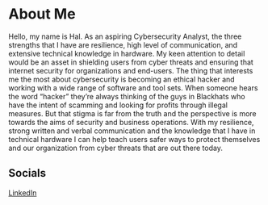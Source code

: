 # About Me 
  Hello, my name is Hal. As an aspiring Cybersecurity Analyst, the three strengths that I have are resilience, high level of communication, and extensive technical knowledge in hardware.  My keen attention to detail would be an asset in shielding users from cyber threats and ensuring that internet security for organizations and end-users.  The thing that interests me the most about cybersecurity is becoming an ethical hacker and working with a wide range of software and tool sets.  When someone hears the word “hacker” they’re always thinking of the guys in Blackhats who have the intent of scamming and looking for profits through illegal measures.  But that stigma is far from the truth and the perspective is more towards the aims of security and business operations.  With my resilience, strong written and verbal communication and the knowledge that I have in technical hardware I can help teach users safer ways to protect themselves and our organization from cyber threats that are out there today.





##  Socials
[LinkedIn](https://www.linkedin.com/in/hal-bajari-594301138/)
